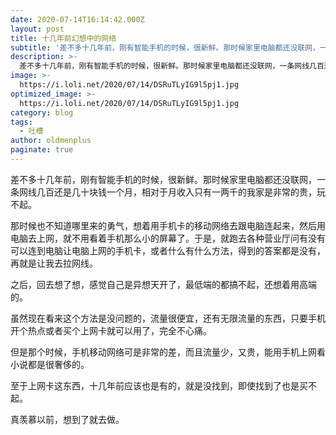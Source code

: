 ```yaml
---
date: 2020-07-14T16:14:42.000Z
layout: post
title: 十几年前幻想中的网络
subtitle: '差不多十几年前，刚有智能手机的时候，很新鲜。那时候家里电脑都还没联网，一条网线几百还是几十块钱一个月，相对于月收入只有一两千的我家是非常的贵，玩不起。'
description: >-
  差不多十几年前，刚有智能手机的时候，很新鲜。那时候家里电脑都还没联网，一条网线几百还是几十块钱一个月，相对于月收入只有一两千的我家是非常的贵，玩不起。
image: >-
  https://i.loli.net/2020/07/14/DSRuTLyIG9l5pj1.jpg
optimized_image: >-
  https://i.loli.net/2020/07/14/DSRuTLyIG9l5pj1.jpg
category: blog
tags:
  - 吐槽
author: oldmenplus
paginate: true
---
```


差不多十几年前，刚有智能手机的时候，很新鲜。那时候家里电脑都还没联网，一条网线几百还是几十块钱一个月，相对于月收入只有一两千的我家是非常的贵，玩不起。

那时候也不知道哪里来的勇气，想着用手机卡的移动网络去跟电脑连起来，然后用电脑去上网，就不用看着手机那么小的屏幕了。于是，就跑去各种营业厅问有没有可以连到电脑让电脑上网的手机卡，或者什么有什么方法，得到的答案都是没有，再就是让我去拉网线。

之后，回去想了想，感觉自己是异想天开了，最低端的都搞不起，还想着用高端的。

虽然现在看来这个方法是没问题的，流量很便宜，还有无限流量的东西，只要手机开个热点或者买个上网卡就可以用了，完全不心痛。

但是那个时候，手机移动网络可是非常的差，而且流量少，又贵，能用手机上网看小说都是很奢侈的。

至于上网卡这东西，十几年前应该也是有的，就是没找到，即使找到了也是买不起。

真羡慕以前，想到了就去做。